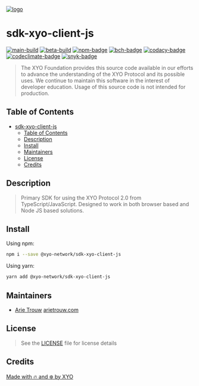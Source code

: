 [![logo][]](https://xyo.network)

# sdk-xyo-client-js

[![main-build][]][main-build-link]
[![beta-build][]][beta-build-link]
[![npm-badge][]][npm-link]
[![bch-badge][]][bch-link]
[![codacy-badge][]][codacy-link]
[![codeclimate-badge][]][codeclimate-link]
[![snyk-badge][]][snyk-link]

> The XYO Foundation provides this source code available in our efforts to advance the understanding of the XYO Protocol and its possible uses.
> We continue to maintain this software in the interest of developer education.
> Usage of this source code is not intended for production.

## Table of Contents

- [sdk-xyo-client-js](#sdk-xyo-client-js)
  - [Table of Contents](#table-of-contents)
  - [Description](#description)
  - [Install](#install)
  - [Maintainers](#maintainers)
  - [License](#license)
  - [Credits](#credits)

## Description

> Primary SDK for using the XYO Protocol 2.0 from TypeScript/JavaScript.  Designed to work in both browser based and Node JS based solutions.

## Install

Using npm:

```sh
npm i --save @xyo-network/sdk-xyo-client-js
```

Using yarn:

```sh
yarn add @xyo-network/sdk-xyo-client-js
```

## Maintainers

-   [Arie Trouw](https://github.com/arietrouw) [arietrouw.com](https://arietrouw.com)

## License

> See the [LICENSE](LICENSE) file for license details

## Credits

[Made with 🔥 and ❄️ by XYO](https://xyo.network)

[logo]: https://cdn.xy.company/img/brand/XYO_full_colored.png

[main-build]: https://github.com/XYOracleNetwork/sdk-xyo-client-js/actions/workflows/build-main.yml/badge.svg
[main-build-link]: https://github.com/XYOracleNetwork/sdk-xyo-client-js/actions/workflows/build-main.yml

[beta-build]: https://github.com/XYOracleNetwork/sdk-xyo-client-js/actions/workflows/build-beta.yml/badge.svg
[beta-build-link]: https://github.com/XYOracleNetwork/sdk-xyo-client-js/actions/workflows/build-beta.yml

[npm-badge]: https://img.shields.io/npm/v/@xyo-network/sdk-xyo-client-js.svg
[npm-link]: https://www.npmjs.com/package/@xyo-network/sdk-xyo-client-js

[bch-badge]: https://bettercodehub.com/edge/badge/XYOracleNetwork/sdk-xyo-client-js?branch=master
[bch-link]: https://bettercodehub.com/results/XYOracleNetwork/sdk-xyo-client-js

[codacy-badge]: https://app.codacy.com/project/badge/Grade/ba1f344ae34e4bfe999331cf4e27b9f5
[codacy-link]: https://www.codacy.com/gh/XYOracleNetwork/sdk-xyo-client-js/dashboard?utm_source=github.com&utm_medium=referral&utm_content=XYOracleNetwork/sdk-xyo-client-js&utm_campaign=Badge_Grade

[codeclimate-badge]: https://api.codeclimate.com/v1/badges/0e76349c9541f3866948/maintainability
[codeclimate-link]: https://codeclimate.com/github/XYOracleNetwork/sdk-xyo-client-js/maintainability

[snyk-badge]: https://snyk.io/test/github/XYOracleNetwork/sdk-xyo-client-js/badge.svg?targetFile=package.json
[snyk-link]: https://snyk.io/test/github/XYOracleNetwork/sdk-xyo-client-js?targetFile=package.json